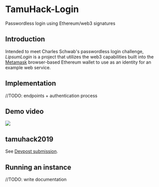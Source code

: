 TamuHack-Login
================

Passwordless login using Ethereum/web3 signatures


## Introduction
Intended to meet Charles Schwab's passwordless login challenge, *LipsumLogin* is a project that utilizes the web3 capabilities built into the [Metamask](https://metamask.io) browser-based Ethereum wallet to use as an identity for an example web service.

## Implementation
//TODO: endpoints + authentication process

## Demo video
<a href="https://www.youtube.com/watch?v=dO3CdZG03N8"><img src="https://i3.ytimg.com/vi/dO3CdZG03N8/maxresdefault.jpg"></a>

## tamuhack2019
See [Devpost submission](https://devpost.com/software/lipsumlogin).

## Running an instance
//TODO: write documentation